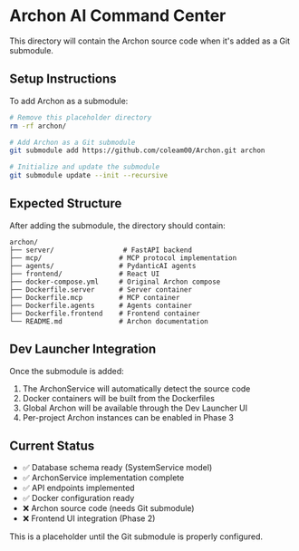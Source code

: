 # Archon AI Command Center

This directory will contain the Archon source code when it's added as a Git submodule.

## Setup Instructions

To add Archon as a submodule:

```bash
# Remove this placeholder directory
rm -rf archon/

# Add Archon as a Git submodule
git submodule add https://github.com/coleam00/Archon.git archon

# Initialize and update the submodule
git submodule update --init --recursive
```

## Expected Structure

After adding the submodule, the directory should contain:

```
archon/
├── server/                 # FastAPI backend
├── mcp/                   # MCP protocol implementation
├── agents/                # PydanticAI agents
├── frontend/              # React UI
├── docker-compose.yml     # Original Archon compose
├── Dockerfile.server      # Server container
├── Dockerfile.mcp         # MCP container
├── Dockerfile.agents      # Agents container
├── Dockerfile.frontend    # Frontend container
└── README.md              # Archon documentation
```

## Dev Launcher Integration

Once the submodule is added:

1. The ArchonService will automatically detect the source code
2. Docker containers will be built from the Dockerfiles
3. Global Archon will be available through the Dev Launcher UI
4. Per-project Archon instances can be enabled in Phase 3

## Current Status

- ✅ Database schema ready (SystemService model)
- ✅ ArchonService implementation complete
- ✅ API endpoints implemented
- ✅ Docker configuration ready
- ❌ Archon source code (needs Git submodule)
- ❌ Frontend UI integration (Phase 2)

This is a placeholder until the Git submodule is properly configured.